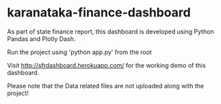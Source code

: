 # karanataka-finance-dashboard
As part of state finance report, this dashboard is developed using Python Pandas and Plotly Dash.

Run the project using 'python app.py' from the root

Visit http://sfrdashboard.herokuapp.com/ for the working demo of this dashboard.

Please note that the Data related files are not uploaded along with the project!